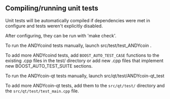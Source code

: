 Compiling/running unit tests
------------------------------------

Unit tests will be automatically compiled if dependencies were met in configure
and tests weren't explicitly disabled.

After configuring, they can be run with 'make check'.

To run the ANDYcoind tests manually, launch src/test/test_ANDYcoin .

To add more ANDYcoind tests, add `BOOST_AUTO_TEST_CASE` functions to the existing
.cpp files in the test/ directory or add new .cpp files that
implement new BOOST_AUTO_TEST_SUITE sections.

To run the ANDYcoin-qt tests manually, launch src/qt/test/ANDYcoin-qt_test

To add more ANDYcoin-qt tests, add them to the `src/qt/test/` directory and
the `src/qt/test/test_main.cpp` file.
